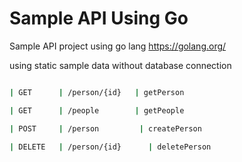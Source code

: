 # Sample API Using Go

Sample API project using go lang
https://golang.org/

using static sample data without database connection
```sh

| GET      | /person/{id}   | getPerson            

| GET      | /people        | getPeople           

| POST     | /person         | createPerson       

| DELETE   | /person/{id}      | deletePerson       
```
